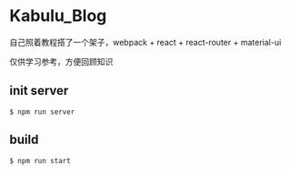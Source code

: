 # Kabulu_Blog
自己照着教程搭了一个架子，webpack + react + react-router + material-ui

仅供学习参考，方便回顾知识

## init server

```shell
$ npm run server
```

## build

```shell
$ npm run start
```

